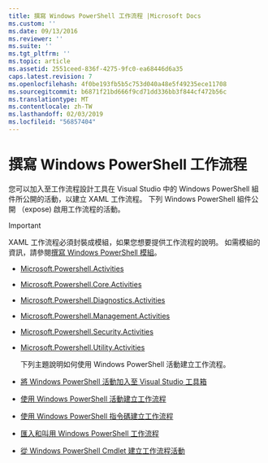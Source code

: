 ```yaml
---
title: 撰寫 Windows PowerShell 工作流程 |Microsoft Docs
ms.custom: ''
ms.date: 09/13/2016
ms.reviewer: ''
ms.suite: ''
ms.tgt_pltfrm: ''
ms.topic: article
ms.assetid: 2551ceed-836f-4275-9fc0-ea68446d6a35
caps.latest.revision: 7
ms.openlocfilehash: 4f0be193fb5b5c753d040a48e5f49235ece11708
ms.sourcegitcommit: b6871f21bd666f9cd71dd336bb3f844cf472b56c
ms.translationtype: MT
ms.contentlocale: zh-TW
ms.lasthandoff: 02/03/2019
ms.locfileid: "56857404"
---
```

# <a name="writing-a-windows-powershell-workflow"></a>撰寫 Windows PowerShell 工作流程

您可以加入至工作流程設計工具在 Visual Studio 中的 Windows PowerShell 組件所公開的活動，以建立 XAML 工作流程。 下列 Windows PowerShell 組件公開 （expose) 啟用工作流程的活動。

> [!IMPORTANT]
> XAML 工作流程必須封裝成模組，如果您想要提供工作流程的說明。 如需模組的資訊，請參閱[撰寫 Windows PowerShell 模組](../module/writing-a-windows-powershell-module.md)。

- [Microsoft.Powershell.Activities](/dotnet/api/Microsoft.PowerShell.Activities)

- [Microsoft.Powershell.Core.Activities](/dotnet/api/Microsoft.PowerShell.Core.Activities)

- [Microsoft.Powershell.Diagnostics.Activities](/dotnet/api/Microsoft.PowerShell.Diagnostics.Activities)

- [Microsoft.Powershell.Management.Activities](/dotnet/api/Microsoft.PowerShell.Management.Activities)

- [Microsoft.Powershell.Security.Activities](/dotnet/api/Microsoft.PowerShell.Security.Activities)

- [Microsoft.Powershell.Utility.Activities](/dotnet/api/Microsoft.PowerShell.Utility.Activities)

  下列主題說明如何使用 Windows PowerShell 活動建立工作流程。

- [將 Windows PowerShell 活動加入至 Visual Studio 工具箱](./adding-windows-powershell-activities-to-the-visual-studio-toolbox.md)

- [使用 Windows PowerShell 活動建立工作流程](./creating-a-workflow-with-windows-powershell-activities.md)

- [使用 Windows PowerShell 指令碼建立工作流程](./creating-a-workflow-by-using-a-windows-powershell-script.md)

- [匯入和叫用 Windows PowerShell 工作流程](./importing-and-invoking-a-windows-powershell-workflow.md)

- [從 Windows PowerShell Cmdlet 建立工作流程活動](./creating-a-workflow-activity-from-a-windows-powershell-cmdlet.md)